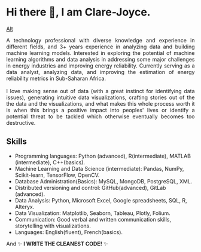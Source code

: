 # Hi there 👋, I am Clare-Joyce.

[Alt](https://github.com/Clare-Joyce/Clare-Joyce/blob/main/Minimal%20Photocentric%20Job%20Hunting%20Blog%20Banner.png)

<div style="text-align: justify"> A technology professional with diverse knowledge and experience in different fields, and 3+ years experience in analyzing data and building machine learning models. Interested in exploring the potential of machine learning algorithms and data analysis in addressing some major challenges in energy industries and improving energy reliability. Currently serving as a data analyst, analyzing data, and improving the estimation of energy reliability metrics in Sub-Saharan Africa.</div>

<br>
<div style="text-align: justify"> I love making sense out of data (with a great instinct for identifying data issues), generating intuitive data visualizations, crafting stories out of the the data and the visualizations, and what makes this whole process worth it is when this brings a positive impact into peoples' lives or identify a potential threat to be tackled which otherwise eventually becomes too destructive. </div>

## Skills
* Programming languages: Python (advanced), R(intermediate), MATLAB (intermediate), C++(basics).
* Machine Learning and Data Science (intermediate): Pandas, NumPy, Scikit-learn, TensorFlow, OpenCV.
* Database Administration(Basics): MySQL, MongoDB, PostgreSQL, XML.
* Distributed versioning and control: GitHub(advanced), GitLab (advanced).
* Data Analysis: Python, Microsoft Excel, Google spreadsheets, SQL, R, Alteryx.
* Data Visualization: Matplotlib, Seaborn, Tableau, Plotly, Folium.
* Communication: Good verbal and written communication skills, storytelling with visualizations.
* Languages: English(fluent), French(basics).

And 
✨ **I WRITE THE CLEANEST CODE!** ✨

<!--
**Clare-Joyce/Clare-Joyce** is a ✨ _special_ ✨ repository because its `README.md` (this file) appears on your GitHub profile.

Here are some ideas to get you started:

- 🔭 I’m currently working on ...
- 🌱 I’m currently learning ...
- 👯 I’m looking to collaborate on ...
- 🤔 I’m looking for help with ...
- 💬 Ask me about ...
- 📫 How to reach me: ...
- 😄 Pronouns: ...
- ⚡ Fun fact: ...
- 📖 Reading list 
- Hobbies
- Also dabble with writing (with aspirations of being a good writer)
-->
